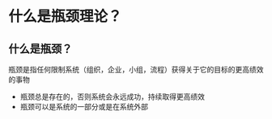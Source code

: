 # 什么是瓶颈理论？

## 什么是瓶颈？

瓶颈是指任何限制系统（组织，企业，小组，流程）获得关于它的目标的更高绩效的事物

- 瓶颈总是存在的，否则系统会永远成功，持续取得更高绩效
- 瓶颈可以是系统的一部分或是在系统外部

